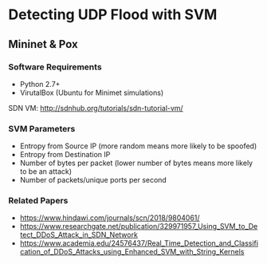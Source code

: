 # Detecting UDP Flood with SVM

## Mininet & Pox 
### Software Requirements
- Python 2.7+
- VirutalBox (Ubuntu for Minimet simulations)

SDN VM: http://sdnhub.org/tutorials/sdn-tutorial-vm/

### SVM Parameters
- Entropy from Source IP (more random means more likely to be spoofed)
- Entropy from Destination IP
- Number of bytes per packet (lower number of bytes means more likely to be an attack)
- Number of packets/unique ports per second

### Related Papers
- https://www.hindawi.com/journals/scn/2018/9804061/
- https://www.researchgate.net/publication/329971957_Using_SVM_to_Detect_DDoS_Attack_in_SDN_Network
- https://www.academia.edu/24576437/Real_Time_Detection_and_Classification_of_DDoS_Attacks_using_Enhanced_SVM_with_String_Kernels
